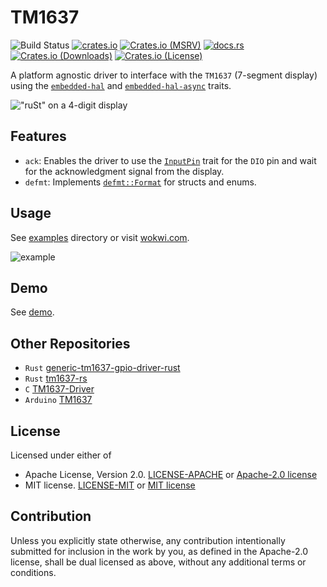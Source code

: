 # TM1637

![Build Status](https://github.com/JadKHaddad/tm1637/actions/workflows/build-and-test.yaml/badge.svg)
[![crates.io](https://img.shields.io/crates/v/tm1637-embedded-hal.svg)](https://crates.io/crates/tm1637-embedded-hal)
[![Crates.io (MSRV)](https://img.shields.io/crates/msrv/tm1637-embedded-hal)](https://crates.io/crates/tm1637-embedded-hal)
[![docs.rs](https://docs.rs/tm1637-embedded-hal/badge.svg)](https://docs.rs/tm1637-embedded-hal)
[![Crates.io (Downloads)](https://img.shields.io/crates/d/tm1637-embedded-hal)](https://crates.io/crates/tm1637-embedded-hal)
[![Crates.io (License)](https://img.shields.io/crates/l/tm1637-embedded-hal)](https://crates.io/crates/tm1637-embedded-hal)

A platform agnostic driver to interface with the `TM1637` (7-segment display) using the [`embedded-hal`](https://crates.io/crates/embedded-hal) and [`embedded-hal-async`](https://crates.io/crates/embedded-hal-async) traits.

!["ruSt" on a 4-digit display](https://github.com/JadKHaddad/tm1637/blob/main/assets/4digits-rust.webp?raw=true)

## Features

- `ack`: Enables the driver to use the [`InputPin`](https://docs.rs/embedded-hal/latest/embedded_hal/digital/trait.InputPin.html) trait for the `DIO` pin and wait for the acknowledgment signal from the display.
- `defmt`: Implements [`defmt::Format`](https://docs.rs/defmt/latest/defmt/trait.Format.html) for structs and enums.

## Usage

See [examples](https://github.com/JadKHaddad/tm1637/tree/main/examples) directory or visit [wokwi.com](https://wokwi.com/projects/397159262874205185).

![example](https://github.com/JadKHaddad/tm1637/blob/main/assets/esp32c3-wokwi.gif?raw=true)

## Demo

See [demo](DEMO.md).

## Other Repositories

- `Rust` [generic-tm1637-gpio-driver-rust](https://github.com/phip1611/generic-tm1637-gpio-driver-rust)
- `Rust` [tm1637-rs](https://github.com/igelbox/tm1637-rs)
- `C` [TM1637-Driver](https://github.com/AlexAlexFr/TM1637-Driver)
- `Arduino` [TM1637](https://github.com/avishorp/TM1637)

## License

Licensed under either of

- Apache License, Version 2.0. [LICENSE-APACHE](LICENSE-APACHE) or [Apache-2.0 license](http://apache.org/licenses/LICENSE-2.0)
- MIT license. [LICENSE-MIT](LICENSE-MIT) or [MIT license](http://opensource.org/licenses/MIT)

## Contribution

Unless you explicitly state otherwise, any contribution intentionally submitted
for inclusion in the work by you, as defined in the Apache-2.0 license, shall
be dual licensed as above, without any additional terms or conditions.
